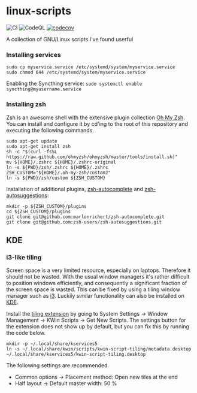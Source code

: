 # linux-scripts
![CI](https://github.com/AgenttiX/linux-scripts/workflows/CI/badge.svg)
![CodeQL](https://github.com/AgenttiX/linux-scripts/workflows/CodeQL/badge.svg)
[![codecov](https://codecov.io/gh/AgenttiX/linux-scripts/branch/master/graph/badge.svg?token=SUMWHTQJW8)](https://codecov.io/gh/AgenttiX/linux-scripts)

A collection of GNU/Linux scripts I've found userful


### Installing services
```
sudo cp myservice.service /etc/systemd/system/myservice.service
sudo chmod 644 /etc/systemd/system/myservice.service
```

Enabling the Syncthing service:
`sudo systemctl enable syncthing@myusername.service`


### Installing zsh
Zsh is an awesome shell with the extensive plugin collection
[Oh My Zsh](https://ohmyz.sh/).
You can install and configure it by cd'ing to the root
of this repository and executing the following commands.

```
sudo apt-get update
sudo apt-get install zsh
sh -c "$(curl -fsSL https://raw.github.com/ohmyzsh/ohmyzsh/master/tools/install.sh)"
mv ${HOME}/.zshrc ${HOME}/.zshrc-original
ln -s ${PWD}/zsh/.zshrc ${HOME}/.zshrc
ZSH_CUSTOM="${HOME}/.oh-my-zsh/custom2"
ln -s ${PWD}/zsh/custom ${ZSH_CUSTOM}
```

Installation of additional plugins,
[zsh-autocomplete](https://github.com/marlonrichert/zsh-autocomplete)
and
[zsh-autosuggestions](https://github.com/zsh-users/zsh-autosuggestions):
```
mkdir -p ${ZSH_CUSTOM}/plugins
cd ${ZSH_CUSTOM}/plugins
git clone git@github.com:marlonrichert/zsh-autocomplete.git
git clone git@github.com:zsh-users/zsh-autosuggestions.git
```


## KDE
### i3-like tiling
Screen space is a very limited resource, especially on laptops.
Therefore it should not be wasted.
With the usual window managers it's rather difficult to position windows efficiently, and consequently a significant fraction of the screen space is wasted.
This can be fixed by using a tiling window manager such as [i3](https://i3wm.org/).
Luckily similar functionality can also be installed on [KDE](https://kde.org/).

Install the [tiling extension](https://store.kde.org/p/1112554) by going to System Settings &#8594; Window Management &#8594; KWin Scripts &#8594; Get New Scripts.
The settings button for the extension does not show up by default, but you can fix this by running the code below.

```
mkdir -p ~/.local/share/kservices5
ln -s ~/.local/share/kwin/scripts/kwin-script-tiling/metadata.desktop ~/.local/share/kservices5/kwin-script-tiling.desktop
```

The following settings are recommended.

- Common options &#8594; Placement method: Open new tiles at the end
- Half layout &#8594; Default master width: 50 %
